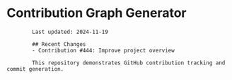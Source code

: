 # Contribution Graph Generator
            
            Last updated: 2024-11-19
            
            ## Recent Changes
            - Contribution #444: Improve project overview
            
            This repository demonstrates GitHub contribution tracking and commit generation.
        